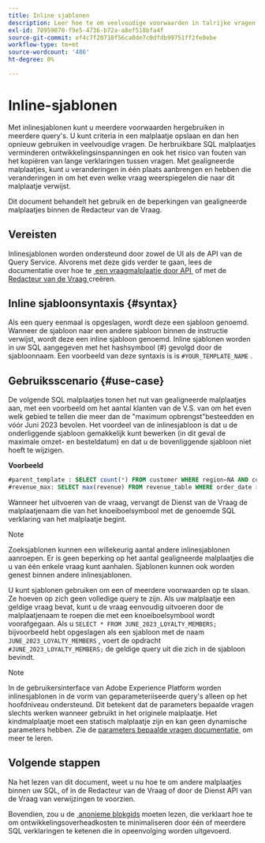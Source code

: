 ```yaml
---
title: Inline sjablonen
description: Leer hoe te om veelvoudige voorwaarden in talrijke vragen met gealigneerde malplaatjes opnieuw te gebruiken.
exl-id: 78959070-f9e5-4736-b72a-a8ef518bfa4f
source-git-commit: ef4c7f20710f56ca0de7c0dfdb99751ff2fe8ebe
workflow-type: tm+mt
source-wordcount: '486'
ht-degree: 0%

---
```


# Inline-sjablonen

Met inlinesjablonen kunt u meerdere voorwaarden hergebruiken in meerdere query&#39;s. U kunt criteria in een malplaatje opslaan en dan hen opnieuw gebruiken in veelvoudige vragen. De herbruikbare SQL malplaatjes verminderen ontwikkelingsinspanningen en ook het risico van fouten van het kopiëren van lange verklaringen tussen vragen. Met gealigneerde malplaatjes, kunt u veranderingen in één plaats aanbrengen en hebben die veranderingen in om het even welke vraag weerspiegelen die naar dit malplaatje verwijst.

Dit document behandelt het gebruik en de beperkingen van gealigneerde malplaatjes binnen de Redacteur van de Vraag.

## Vereisten

Inlinesjablonen worden ondersteund door zowel de UI als de API van de Query Service. Alvorens met deze gids verder te gaan, lees de documentatie over hoe te [&#x200B; een vraagmalplaatje door API &#x200B;](../api/query-templates.md#create-a-query-template) of met de [&#x200B; Redacteur van de Vraag &#x200B;](../ui/user-guide.md#query-authoring) creëren.

## Inline sjabloonsyntaxis {#syntax}

Als een query eenmaal is opgeslagen, wordt deze een sjabloon genoemd. Wanneer de sjabloon naar een andere sjabloon binnen de instructie verwijst, wordt deze een inline sjabloon genoemd. Inline sjablonen worden in uw SQL aangegeven met het hashsymbool (#) gevolgd door de sjabloonnaam. Een voorbeeld van deze syntaxis is is `#YOUR_TEMPLATE_NAME` .

## Gebruiksscenario {#use-case}

De volgende SQL malplaatjes tonen het nut van gealigneerde malplaatjes aan, met een voorbeeld om het aantal klanten van de V.S. van om het even welk gebied te tellen die meer dan de &quot;maximum opbrengst&quot;besteedden en vóór Juni 2023 bevolen. Het voordeel van de inlinesjabloon is dat u de onderliggende sjabloon gemakkelijk kunt bewerken (in dit geval de maximale omzet- en besteldatum) en dat u de bovenliggende sjabloon niet hoeft te wijzigen.

**Voorbeeld**

```sql
#parent_template : SELECT count(*) FROM customer WHERE region=NA AND country=US AND revenue > #revenue_max
#revenue_max: SELECT max(revenue) FROM revenue_table WHERE order_date > '01-06-2023'
```

Wanneer het uitvoeren van de vraag, vervangt de Dienst van de Vraag de malplaatjenaam die van het knoeiboelsymbool met de genoemde SQL verklaring van het malplaatje begint.

>[!NOTE]
>
>Zoeksjablonen kunnen een willekeurig aantal andere inlinesjablonen aanroepen. Er is geen beperking op het aantal gealigneerde malplaatjes die u van één enkele vraag kunt aanhalen. Sjablonen kunnen ook worden genest binnen andere inlinesjablonen.

U kunt sjablonen gebruiken om een of meerdere voorwaarden op te slaan. Ze hoeven op zich geen volledige query te zijn. Als uw malplaatje een geldige vraag bevat, kunt u de vraag eenvoudig uitvoeren door de malplaatjenaam te roepen die met een knoeiboelsymbool wordt voorafgegaan. Als u `SELECT * FROM JUNE_2023_LOYALTY_MEMBERS;` bijvoorbeeld hebt opgeslagen als een sjabloon met de naam `JUNE_2023_LOYALTY_MEMBERS` , voert de opdracht `#JUNE_2023_LOYALTY_MEMBERS;` de geldige query uit die zich in de sjabloon bevindt.

>[!NOTE]
>
>In de gebruikersinterface van Adobe Experience Platform worden inlinesjablonen in de vorm van geparameteriiseerde query&#39;s alleen op het hoofdniveau ondersteund. Dit betekent dat de parameters bepaalde vragen slechts werken wanneer gebruikt in het originele malplaatje. Het kindmalplaatje moet een statisch malplaatje zijn en kan geen dynamische parameters hebben. Zie de [&#x200B; parameters bepaalde vragen documentatie &#x200B;](../ui/parameterized-queries.md) om meer te leren.

## Volgende stappen

Na het lezen van dit document, weet u nu hoe te om andere malplaatjes binnen uw SQL, of in de Redacteur van de Vraag of door de Dienst API van de Vraag van verwijzingen te voorzien.

Bovendien, zou u de [&#x200B; anonieme blokgids &#x200B;](./anonymous-block.md) moeten lezen, die verklaart hoe te om ontwikkelingsoverheadkosten te minimaliseren door één of meerdere SQL verklaringen te ketenen die in opeenvolging worden uitgevoerd.
